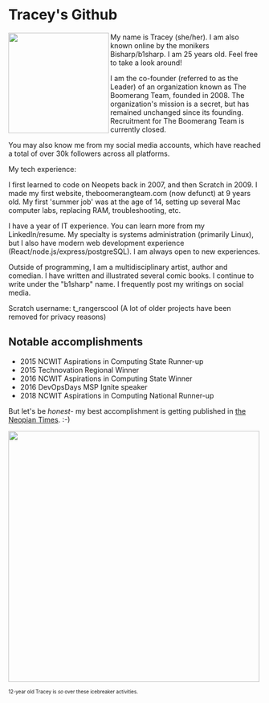 # Tracey's Github

<img align="left" src="https://github.com/traceytreat/traceytreat/assets/7820165/37698db9-6505-467b-bc5b-7ec9a00faf08" width="200">
My name is Tracey (she/her). I am also known online by the monikers Bisharp/b1sharp. I am 25 years old. Feel free to take a look around!

I am the co-founder (referred to as the Leader) of an organization known as The Boomerang Team, founded in 2008. The organization's mission is a secret, but has remained unchanged since its founding. Recruitment for The Boomerang Team is currently closed.

You may also know me from my social media accounts, which have reached a total of over 30k followers across all platforms.

My tech experience:

I first learned to code on Neopets back in 2007, and then Scratch in 2009. I made my first website, theboomerangteam.com (now defunct) at 9 years old. My first 'summer job' was at the age of 14, setting up several Mac computer labs, replacing RAM, troubleshooting, etc.

I have a year of IT experience. You can learn more from my LinkedIn/resume. My specialty is systems administration (primarily Linux), but I also have modern web development experience (React/node.js/express/postgreSQL). I am always open to new experiences.

Outside of programming, I am a multidisciplinary artist, author and comedian. I have written and illustrated several comic books. I continue to write under the "b1sharp" name. I frequently post my writings on social media.

Scratch username: t_rangerscool (A lot of older projects have been removed for privacy reasons)

## Notable accomplishments
- 2015 NCWIT Aspirations in Computing State Runner-up
- 2015 Technovation Regional Winner
- 2016 NCWIT Aspirations in Computing State Winner
- 2016 DevOpsDays MSP Ignite speaker
- 2018 NCWIT Aspirations in Computing National Runner-up

But let's be *honest*- my best accomplishment is getting published in [the Neopian Times](https://www.neopets.com/ntimes/index.phtml?section=576986&week=829). :-)

<img src="https://github.com/traceytreat/traceytreat/assets/7820165/3d712472-666d-4a4b-ba72-393f575764f6" width="500">

<sub><sup>12-year old Tracey is *so* over these icebreaker activities.</sup></sub>

